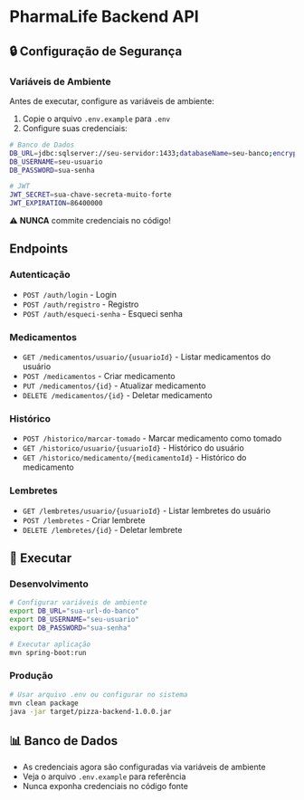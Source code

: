 # PharmaLife Backend API

## 🔒 Configuração de Segurança

### Variáveis de Ambiente
Antes de executar, configure as variáveis de ambiente:

1. Copie o arquivo `.env.example` para `.env`
2. Configure suas credenciais:

```bash
# Banco de Dados
DB_URL=jdbc:sqlserver://seu-servidor:1433;databaseName=seu-banco;encrypt=true;trustServerCertificate=true
DB_USERNAME=seu-usuario
DB_PASSWORD=sua-senha

# JWT
JWT_SECRET=sua-chave-secreta-muito-forte
JWT_EXPIRATION=86400000
```

⚠️ **NUNCA** commite credenciais no código!

## Endpoints

### Autenticação
- `POST /auth/login` - Login
- `POST /auth/registro` - Registro
- `POST /auth/esqueci-senha` - Esqueci senha

### Medicamentos
- `GET /medicamentos/usuario/{usuarioId}` - Listar medicamentos do usuário
- `POST /medicamentos` - Criar medicamento
- `PUT /medicamentos/{id}` - Atualizar medicamento
- `DELETE /medicamentos/{id}` - Deletar medicamento

### Histórico
- `POST /historico/marcar-tomado` - Marcar medicamento como tomado
- `GET /historico/usuario/{usuarioId}` - Histórico do usuário
- `GET /historico/medicamento/{medicamentoId}` - Histórico do medicamento

### Lembretes
- `GET /lembretes/usuario/{usuarioId}` - Listar lembretes do usuário
- `POST /lembretes` - Criar lembrete
- `DELETE /lembretes/{id}` - Deletar lembrete

## 🚀 Executar

### Desenvolvimento
```bash
# Configurar variáveis de ambiente
export DB_URL="sua-url-do-banco"
export DB_USERNAME="seu-usuario"
export DB_PASSWORD="sua-senha"

# Executar aplicação
mvn spring-boot:run
```

### Produção
```bash
# Usar arquivo .env ou configurar no sistema
mvn clean package
java -jar target/pizza-backend-1.0.0.jar
```

## 📊 Banco de Dados
- As credenciais agora são configuradas via variáveis de ambiente
- Veja o arquivo `.env.example` para referência
- Nunca exponha credenciais no código fonte